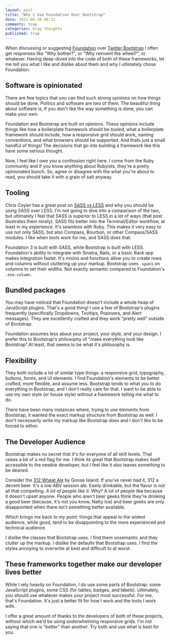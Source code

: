 ```yaml
---
layout: post
title: "Why I Use Foundation Over Bootstrap"
date: 2012-06-30 08:11
comments: true
categories: blog thoughts
published: true
---
```


When discussing or suggesting [Foundation](http://foundation.zurb.com/) over [Twitter Bootstrap](http://twitter.github.com/bootstrap) I often get responses like "Why bother?", or "Why reinvent the wheel?", or whatever. Having deep-dived into the code of both of these frameworks, let me tell you what I like and dislike about them and why I ultimately chose Foundation.

<!-- more -->

## Software is opinionated

There are few topics that you can find such strong opinions on how things should be done. Politics and software are two of them. The beautiful thing about software is, if you don't like the way something is done, you can make your own.

Foundation and Bootstrap are built on opinions. These opinions include things like how a boilerplate framework should be tooled, what a boilerplate framework should include, how a responsive grid should work, naming conventions, and what browsers should be supported. And thats just a small handful of things! The decisions that go into building a framework like this have some serious thought.

Now, I feel like I owe you a confession right here. I come from the Ruby community and if you know anything about Rubyists, they're a pretty opinionated bunch. So, agree or disagree with the what you're about to read, you should take it with a grain of salt anyway.

## Tooling

Chris Coyier has a great post on [SASS vs LESS](http://css-tricks.com/sass-vs-less/) and why you should be using SASS over LESS. I'm not going to dive into a comparison of the two, but ultimately I feel that SASS is superior to LESS in a lot of ways (that post illustrates them nicely). SASS fits better into the Terminal/Editor workflow, at least in my experience. It's seamless with Ruby. This makes it very easy to use not only SASS, but also Compass, Bourbon, or other Compass/SASS modules. I like when tools work for me, and SASS does that.

Foundation 3 is built with SASS, while Bootstrap is built with LESS. Foundation's ability to integrate with Sinatra, Rails, or a basic Rack app makes integration faster. It's mixins and functions allow you to create rows and columns without cluttering up your markup. Bootstrap uses `.span1` on columns to set their widths. Not exactly semantic compared to Foundation's `.one.column`.

## Bundled packages

You may have noticed that Foundation doesn't include a whole heap of JavaScript plugins. That's a good thing! I use a few of Bootstrap's plugins frequently (specifically Dropdowns, Tooltips, Popovers, and Alert messages). They are excellently crafted and they work "pretty well" outside of Bootstrap.

Foundation assumes less about your project, your style, and your design. I prefer this to Bootstrap's philosophy of "make everything look like Bootstrap".At least, that seems to be what it's philosophy is.

## Flexibility

They both include a lot of similar type things: a responsive grid, typography, buttons, forms, and UI elements. I find Foundation's elements to be better crafted, more flexible, and assume less. Bootstrap tends to what you to do everything in Bootstrap, and I don't really care for that. I want to be able to use my own style (or house style) without a framework telling me what to do.

There have been many instances where, trying to use elements from Bootstrap, it wanted the exact markup structure from Bootstrap as well. I don't necessarily write my markup like Bootstrap does and I don't like to be forced to either.

## The Developer Audience

Bootstrap makes no secret that it's for everyone of all skill levels. That raises a bit of a red flag for me. I think its great that Bootstrap makes itself accessible to the newbie developer, but I feel like it also leaves something to be desired.

Consider the [312 Wheat Ale](http://beeradvocate.com/beer/profile/1549/17141) by Goose Island. If you've never had it, 312 a decent beer. It's a low ABV session ale. Easily drinkable, but the flavor is not all that compelling. *A lot of people like it.* Why? A lot of people like because it doesn't upset anyone. People who aren't beer geeks think they're drinking a good beer (because, it's not you know, Natty Ice) and beer geeks are only disappointed when there isn't something better available.

Which brings me back to my point: things that appeal to the widest audience, while good, tend to be disappointing to the more experienced and technical audience.

I dislike the classes that Bootstrap uses. I find them unsemantic and they clutter up the markup. I dislike the defaults that Bootstrap uses. I find the styles annoying to overwrite at best and difficult to at worst.

## These frameworks together make our developer lives better

While I rely heavily on Foundation, I do use some parts of Bootstrap: some JavaScript plugins, some CSS (for tables, badges, and labels). Ultimately, you should use whatever makes your project most successful. For me, that's Foundation. It's just a better fit for how I work and the tools I work with.

I offer a great amount of thanks to the developers of both of these projects, without which we'd be using underwhelming responsive grids. I'm not saying that one is "better" than another. Try both and use what is best for you.
